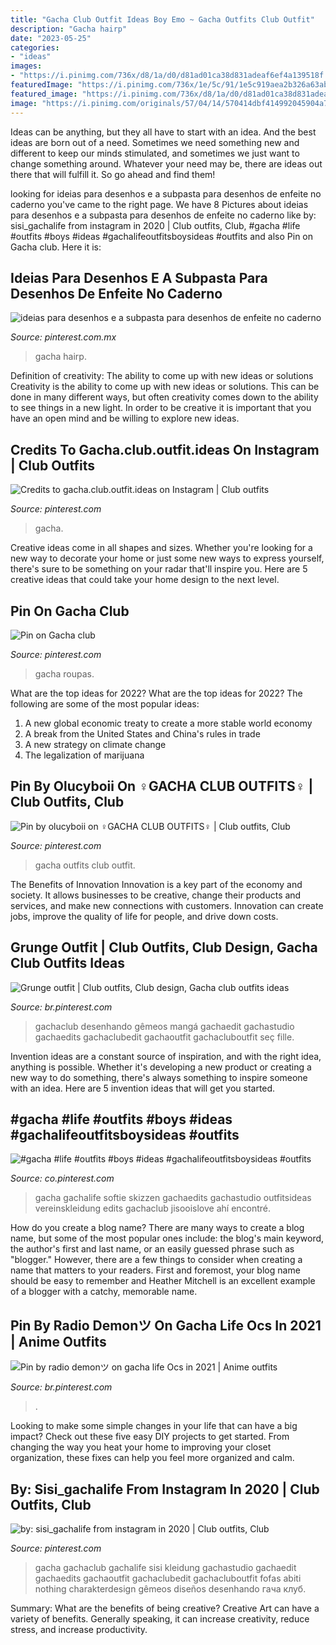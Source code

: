 ```yaml
---
title: "Gacha Club Outfit Ideas Boy Emo ~ Gacha Outfits Club Outfit"
description: "Gacha hairp"
date: "2023-05-25"
categories:
- "ideas"
images:
- "https://i.pinimg.com/736x/d8/1a/d0/d81ad01ca38d831adeaf6ef4a139518f.jpg"
featuredImage: "https://i.pinimg.com/736x/1e/5c/91/1e5c919aea2b326a63aba8147ac84de8.jpg"
featured_image: "https://i.pinimg.com/736x/d8/1a/d0/d81ad01ca38d831adeaf6ef4a139518f.jpg"
image: "https://i.pinimg.com/originals/57/04/14/570414dbf414992045904a7f5ec27ea2.jpg"
---
```



Ideas can be anything, but they all have to start with an idea. And the best ideas are born out of a need. Sometimes we need something new and different to keep our minds stimulated, and sometimes we just want to change something around. Whatever your need may be, there are ideas out there that will fulfill it. So go ahead and find them!

	

		
looking for ideias para desenhos e a subpasta para desenhos de enfeite no caderno you've came to the right page. We have 8 Pictures about ideias para desenhos e a subpasta para desenhos de enfeite no caderno like by: sisi_gachalife from instagram in 2020 | Club outfits, Club, #gacha #life #outfits #boys #ideas #gachalifeoutfitsboysideas #outfits and also Pin on Gacha club. Here it is:
		
    
## Ideias Para Desenhos E A Subpasta Para Desenhos De Enfeite No Caderno

<img loading=lazy src="https://i.pinimg.com/736x/d8/1a/d0/d81ad01ca38d831adeaf6ef4a139518f.jpg" onerror="this.onerror=null;this.src='https://tse2.mm.bing.net/th?id=OIP.8_xbk6S1nQRHpsswwNqGqwHaIh&amp;pid=15.1';" alt="ideias para desenhos e a subpasta para desenhos de enfeite no caderno">

_Source: pinterest.com.mx_

>gacha hairp. 

	

Definition of creativity: The ability to come up with new ideas or solutions
Creativity is the ability to come up with new ideas or solutions. This can be done in many different ways, but often creativity comes down to the ability to see things in a new light. In order to be creative it is important that you have an open mind and be willing to explore new ideas.

    
## Credits To Gacha.club.outfit.ideas On Instagram | Club Outfits

<img loading=lazy src="https://i.pinimg.com/736x/e0/6d/22/e06d227f85ae7009adb8a4b544ef320c.jpg" onerror="this.onerror=null;this.src='https://tse2.mm.bing.net/th?id=OIP.SId-997fwTJJX9hnyjGNkgHaHY&amp;pid=15.1';" alt="Credits to gacha.club.outfit.ideas on Instagram | Club outfits">

_Source: pinterest.com_

>gacha. 

	

Creative ideas come in all shapes and sizes. Whether you're looking for a new way to decorate your home or just some new ways to express yourself, there's sure to be something on your radar that'll inspire you. Here are 5 creative ideas that could take your home design to the next level.

    
## Pin On Gacha Club

<img loading=lazy src="https://i.pinimg.com/736x/a4/df/81/a4df8138c4e02f6c543bce87db1fddf4.jpg" onerror="this.onerror=null;this.src='https://tse1.mm.bing.net/th?id=OIP.zCMxm7E2GF88A50IzlljwQHaNA&amp;pid=15.1';" alt="Pin on Gacha club">

_Source: pinterest.com_

>gacha roupas. 

	

What are the top ideas for 2022?
What are the top ideas for 2022? The following are some of the most popular ideas: 
1. A new global economic treaty to create a more stable world economy 
2. A break from the United States and China's rules in trade 
3. A new strategy on climate change 
4. The legalization of marijuana 

    
## Pin By Olucyboii On ‍♀️GACHA CLUB OUTFITS‍♀️ | Club Outfits, Club

<img loading=lazy src="https://i.pinimg.com/736x/df/a8/c8/dfa8c8a285ebb96c649fe1cda069a09d.jpg" onerror="this.onerror=null;this.src='https://tse4.mm.bing.net/th?id=OIP.iyW8AeIDhbgC9fEjRUNCfQHaFh&amp;pid=15.1';" alt="Pin by olucyboii on ‍♀️GACHA CLUB OUTFITS‍♀️ | Club outfits, Club">

_Source: pinterest.com_

>gacha outfits club outfit. 

	

The Benefits of Innovation
Innovation is a key part of the economy and society. It allows businesses to be creative, change their products and services, and make new connections with customers. Innovation can create jobs, improve the quality of life for people, and drive down costs.

    
## Grunge Outfit | Club Outfits, Club Design, Gacha Club Outfits Ideas

<img loading=lazy src="https://i.pinimg.com/originals/57/04/14/570414dbf414992045904a7f5ec27ea2.jpg" onerror="this.onerror=null;this.src='https://tse3.mm.bing.net/th?id=OIP.LQyA8pxYl0lOjucBknBljwHaHb&amp;pid=15.1';" alt="Grunge outfit | Club outfits, Club design, Gacha club outfits ideas">

_Source: br.pinterest.com_

>gachaclub desenhando gêmeos mangá gachaedit gachastudio gachaedits gachaclubedit gachaoutfit gachacluboutfit seç fille. 

	

Invention ideas are a constant source of inspiration, and with the right idea, anything is possible. Whether it's developing a new product or creating a new way to do something, there's always something to inspire someone with an idea. Here are 5 invention ideas that will get you started.

    
## #gacha #life #outfits #boys #ideas #gachalifeoutfitsboysideas #outfits

<img loading=lazy src="https://i.pinimg.com/736x/fe/d4/e9/fed4e91f09405beababd077e8bb0ac3a.jpg" onerror="this.onerror=null;this.src='https://tse1.mm.bing.net/th?id=OIP.8Ki02KXqrGUdSTOmKBHclQHaHS&amp;pid=15.1';" alt="#gacha #life #outfits #boys #ideas #gachalifeoutfitsboysideas #outfits">

_Source: co.pinterest.com_

>gacha gachalife softie skizzen gachaedits gachastudio outfitsideas vereinskleidung edits gachaclub jisooislove ahí encontré. 

	

How do you create a blog name?
There are many ways to create a blog name, but some of the most popular ones include: the blog's main keyword, the author's first and last name, or an easily guessed phrase such as "blogger." However, there are a few things to consider when creating a name that matters to your readers. First and foremost, your blog name should be easy to remember and Heather Mitchell is an excellent example of a blogger with a catchy, memorable name.

    
## Pin By Radio Demonツ On Gacha Life Ocs In 2021 | Anime Outfits

<img loading=lazy src="https://i.pinimg.com/originals/e0/db/39/e0db39187cf10df165720de4a7255861.jpg" onerror="this.onerror=null;this.src='https://tse2.mm.bing.net/th?id=OIP.J-AOjpoG-FlyEuO_o5skWAHaEK&amp;pid=15.1';" alt="Pin by radio demonツ on gacha life Ocs in 2021 | Anime outfits">

_Source: br.pinterest.com_

>. 

	

Looking to make some simple changes in your life that can have a big impact? Check out these five easy DIY projects to get started. From changing the way you heat your home to improving your closet organization, these fixes can help you feel more organized and calm.

    
## By: Sisi_gachalife From Instagram In 2020 | Club Outfits, Club

<img loading=lazy src="https://i.pinimg.com/736x/1e/5c/91/1e5c919aea2b326a63aba8147ac84de8.jpg" onerror="this.onerror=null;this.src='https://tse1.mm.bing.net/th?id=OIP.Egn7wi7AvCD6KogulZ_ynAHaHa&amp;pid=15.1';" alt="by: sisi_gachalife from instagram in 2020 | Club outfits, Club">

_Source: pinterest.com_

>gacha gachaclub gachalife sisi kleidung gachastudio gachaedit gachaedits gachaoutfit gachaclubedit gachacluboutfit fofas abiti nothing charakterdesign gêmeos diseños desenhando гача клуб. 

	

Summary: What are the benefits of being creative?
Creative Art can have a variety of benefits. Generally speaking, it can increase creativity, reduce stress, and increase productivity.

